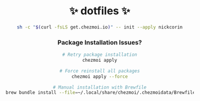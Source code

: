 <div align="center">

# ✨ dotfiles ✨

```bash
sh -c "$(curl -fsLS get.chezmoi.io)" -- init --apply nickcorin
```

### Package Installation Issues?

```bash
# Retry package installation
chezmoi apply

# Force reinstall all packages
chezmoi apply --force

# Manual installation with Brewfile
brew bundle install --file=~/.local/share/chezmoi/.chezmoidata/Brewfile
```

</div>

